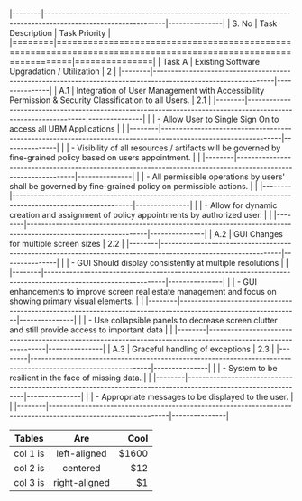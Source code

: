 
|--------|---------------------------------------------------------------------------------------------------------------|---------------|
| S. No  | Task Description                                                                                              | Task Priority |
|========|===============================================================================================================|===============|
| Task A | Existing Software Upgradation / Utilization                                                                   | 2             |
|--------|---------------------------------------------------------------------------------------------------------------|---------------|
| A.1    | Integration of User Management with Accessibility Permission & Security Classification to all Users.          | 2.1           |
|--------|---------------------------------------------------------------------------------------------------------------|---------------|
|        | - Allow User to Single Sign On to access all UBM Applications                                                 |               |
|--------|---------------------------------------------------------------------------------------------------------------|---------------|
|        | - Visibility of all resources / artifacts will be governed by fine-grained policy based on users appointment. |               |
|--------|---------------------------------------------------------------------------------------------------------------|---------------|
|        | - All permissible operations by users' shall be governed by fine-grained policy on permissible actions.       |               |
|--------|---------------------------------------------------------------------------------------------------------------|---------------|
|        | - Allow for dynamic creation and assignment of policy appointments by authorized user.                        |               |
|--------|---------------------------------------------------------------------------------------------------------------|---------------|
| A.2    | GUI Changes for multiple screen sizes                                                                         | 2.2           |
|--------|---------------------------------------------------------------------------------------------------------------|---------------|
|        | - GUI Should display consistently at multiple resolutions                                                     |               |
|--------|---------------------------------------------------------------------------------------------------------------|---------------|
|        | - GUI enhancements to improve screen real estate management and focus on showing primary visual elements.     |               |
|--------|---------------------------------------------------------------------------------------------------------------|---------------|
|        | - Use collapsible panels to decrease screen clutter and still provide access to important data                |               |
|--------|---------------------------------------------------------------------------------------------------------------|---------------|
| A.3    | Graceful handling of exceptions                                                                               | 2.3           |
|--------|---------------------------------------------------------------------------------------------------------------|---------------|
|        | - System to be resilient in the face of missing data.                                                         |               |
|--------|---------------------------------------------------------------------------------------------------------------|---------------|
|        | - Appropriate messages to be displayed to the user.                                                           |               |
|--------|---------------------------------------------------------------------------------------------------------------|---------------|

| Tables   |      Are      |  Cool |
|----------|:-------------:|------:|
| col 1 is |  left-aligned | $1600 |
| col 2 is |    centered   |   $12 |
| col 3 is | right-aligned |    $1 |